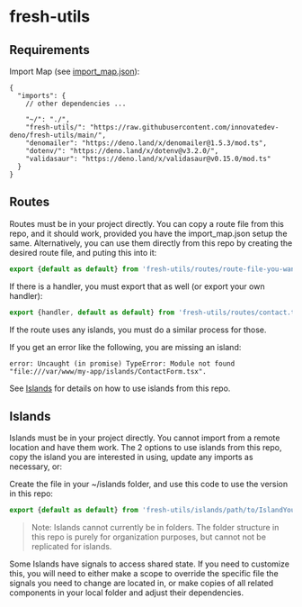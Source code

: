 # fresh-utils

## Requirements

Import Map (see [import_map.json](import_map.json)):

```jsonc
{
  "imports": {
    // other dependencies ...
    
    "~/": "./",
    "fresh-utils/": "https://raw.githubusercontent.com/innovatedev-deno/fresh-utils/main/",
    "denomailer": "https://deno.land/x/denomailer@1.5.3/mod.ts",
    "dotenv/": "https://deno.land/x/dotenv@v3.2.0/",
    "validasaur": "https://deno.land/x/validasaur@v0.15.0/mod.ts"
  }
}
```

## Routes

Routes must be in your project directly. You can copy a route file from this repo, and it should work, provided you have the import_map.json setup the same. Alternatively, you can use them directly from this repo by creating the desired route file, and puting this into it:

```ts
export {default as default} from 'fresh-utils/routes/route-file-you-want.tsx';
```

If there is a handler, you must export that as well (or export your own handler):

```ts
export {handler, default as default} from 'fresh-utils/routes/contact.tsx';
```

If the route uses any islands, you must do a similar process for those.

If you get an error like the following, you are missing an island:

```
error: Uncaught (in promise) TypeError: Module not found "file:///var/www/my-app/islands/ContactForm.tsx".
```

See [Islands](#islands) for details on how to use islands from this repo.

## Islands

Islands must be in your project directly. You cannot import from a remote location and have them work. The 2 options to use islands from this repo, copy the island you are interested in using, update any imports as necessary, or:

Create the file in your ~/islands folder, and use this code to use the version in this repo:

```ts
export {default as default} from 'fresh-utils/islands/path/to/IslandYouWant.tsx';
```

> Note: Islands cannot currently be in folders. The folder structure in this repo is purely for organization purposes, but cannot not be replicated for islands.

Some Islands have signals to access shared state. If you need to customize this, you will need to either make a scope to override the specific file the signals you need to change are located in, or make copies of all related components in your local folder and adjust their dependencies.
